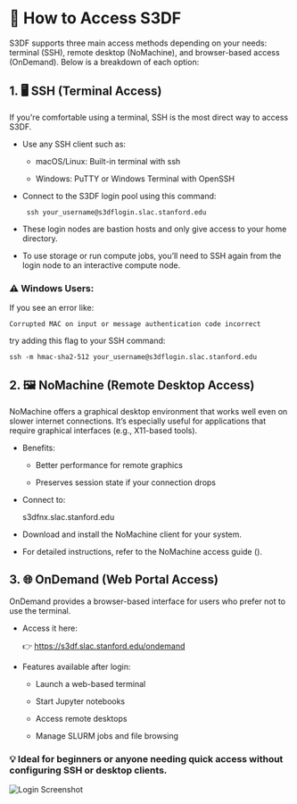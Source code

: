 
# 🔑 How to Access S3DF

S3DF supports three main access methods depending on your needs: terminal (SSH), remote desktop (NoMachine), and browser-based access (OnDemand). Below is a breakdown of each option:


## 1. 🖥️ SSH (Terminal Access)

If you're comfortable using a terminal, SSH is the most direct way to access S3DF.

- Use any SSH client such as:

  - macOS/Linux: Built-in terminal with ssh

  - Windows: PuTTY or Windows Terminal with OpenSSH

- Connect to the S3DF login pool using this command:

       ssh your_username@s3dflogin.slac.stanford.edu

- These login nodes are bastion hosts and only give access to your home directory.

- To use storage or run compute jobs, you’ll need to SSH again from the login node to an interactive compute node.

### ⚠️ Windows Users:
If you see an error like:

    Corrupted MAC on input or message authentication code incorrect
    
try adding this flag to your SSH command:

    ssh -m hmac-sha2-512 your_username@s3dflogin.slac.stanford.edu

## 2. 🖼️ NoMachine (Remote Desktop Access)

NoMachine offers a graphical desktop environment that works well even on slower internet connections. It’s especially useful for applications that require graphical interfaces (e.g., X11-based tools).

  - Benefits:

     - Better performance for remote graphics

     - Preserves session state if your connection drops
   
  - Connect to:

       s3dfnx.slac.stanford.edu

 - Download and install the NoMachine client for your system.

 - For detailed instructions, refer to the NoMachine access guide ().

## 3. 🌐 OnDemand (Web Portal Access)

OnDemand provides a browser-based interface for users who prefer not to use the terminal.

- Access it here:

    👉 https://s3df.slac.stanford.edu/ondemand

- Features available after login:

   - Launch a web-based terminal

   - Start Jupyter notebooks

   - Access remote desktops

   - Manage SLURM jobs and file browsing

### 💡 Ideal for beginners or anyone needing quick access without configuring SSH or desktop clients.

   ![Login Screenshot](access.png)
